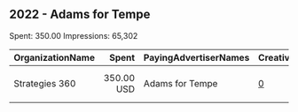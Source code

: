 ## 2022 - Adams for Tempe 
Spent: 350.00
Impressions: 65,302

|OrganizationName|Spent|PayingAdvertiserNames|CreativeUrls|Impressions|Genders|AgeBrackets|CountryCodes|BillingAddresses|CandidateBallotInformation|
|:---|---:|:---|:---|---:|:---|:---|:---|:---|:---|
|Strategies 360|350.00 USD|Adams for Tempe|[0](https://www.snap.com/political-ads/asset/543e7e7cd9c0c302e56b6736810da9bedc12e4a820c1d5c5c09b61739ad61f10?mediaType=mp4)|65,302||18-24|united states|"1505 Westlake Ave N Suite 1000,Seattle,98109,US"|Jennifer Adams|

